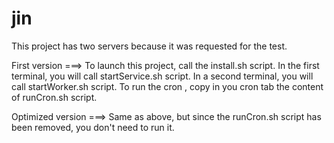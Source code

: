 # jin

This project has two servers because it was requested for the test.

First version ===> 
To launch this project, call the install.sh script.
In the first terminal, you will call startService.sh script.
In a second terminal, you will call startWorker.sh script.
To run the cron , copy in you cron tab the content of runCron.sh script.


Optimized version ===> 
Same as above, but since the runCron.sh script has been removed, you don't need to run it.

